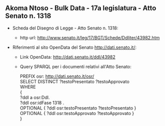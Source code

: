 ## Akoma Ntoso - Bulk Data - 17a legislatura - Atto Senato n. 1318 ##

* Scheda del Disegno di Legge - Atto Senato n. 1318:
	* http url: http://www.senato.it/leg/17/BGT/Schede/Ddliter/43982.htm

* Riferimenti al sito OpenData del Senato http://dati.senato.it/:
	* Link OpenData: http://dati.senato.it/ddl/43982
	* Query SPARQL per i documenti relativi all'Atto Senato:

        PREFIX osr: <http://dati.senato.it/osr/>  
		SELECT DISTINCT ?testoPresentato ?testoApprovato  
		WHERE  
		{  
		    ?ddl a osr:Ddl.  
		    ?ddl osr:idFase 1318 .  
		    OPTIONAL { ?ddl osr:testoPresentato ?testoPresentato }  
		    OPTIONAL { ?ddl osr:testoApprovato ?testoApprovato }  
		}
		